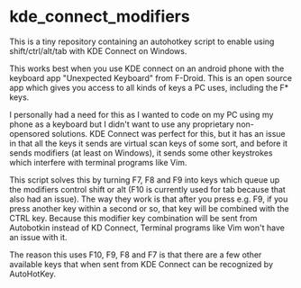 # kde_connect_modifiers
This is a tiny repository containing an autohotkey script to enable using shift/ctrl/alt/tab with KDE Connect on Windows.

This works best when you use KDE connect on an android phone with the keyboard app "Unexpected Keyboard" from F-Droid. This is an open source app which gives you access to all kinds of keys a PC uses, including the F* keys. 

I personally had a need for this as I wanted to code on my PC using my phone as a keyboard but I didn't want to use any proprietary non-opensored solutions. KDE Connect was perfect for this, but it has an issue in that all the keys it sends are virtual scan keys of some sort, and before it sends modifiers (at least on Windows), it sends some other keystrokes which interfere with terminal programs like Vim.

This script solves this by turning F7, F8 and F9 into keys which queue up the modifiers control shift or alt (F10 is currently used for tab because that also had an issue). The way they work is that after you press e.g. F9, if you press another key within a second or so, that key will be combined with the CTRL key. Because this modifier key combination will be sent from Autobotkin instead of KD Connect, Terminal programs like Vim won't have an issue with it. 

The reason this uses F10, F9, F8 and F7 is that there are a few other available keys that when sent from KDE Connect can be recognized by AutoHotKey. 
 
